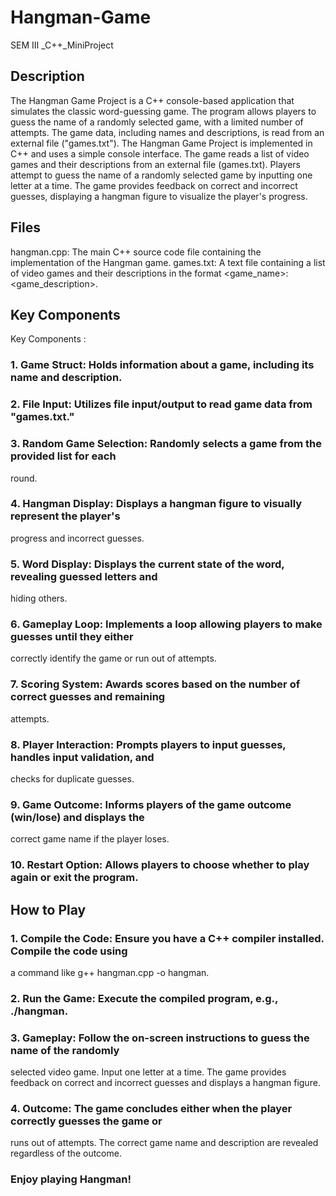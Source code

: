 # Hangman-Game
SEM III _C++_MiniProject

## Description
The Hangman Game Project is a C++ console-based application that simulates the classic 
word-guessing game. The program allows players to guess the name of a randomly selected 
game, with a limited number of attempts. The game data, including names and descriptions, 
is read from an external file ("games.txt").
The Hangman Game Project is implemented in C++ and uses a simple console interface. The 
game reads a list of video games and their descriptions from an external file (games.txt). 
Players attempt to guess the name of a randomly selected game by inputting one letter at a 
time. The game provides feedback on correct and incorrect guesses, displaying a hangman 
figure to visualize the player's progress.
## Files
hangman.cpp: The main C++ source code file containing the implementation of the 
Hangman game. 
games.txt: A text file containing a list of video games and their descriptions in the format 
<game_name>:<game_description>. 
## Key Components
Key Components : 
### 1. Game Struct: Holds information about a game, including its name and description. 
### 2. File Input: Utilizes file input/output to read game data from "games.txt." 
### 3. Random Game Selection: Randomly selects a game from the provided list for each 
round. 
### 4. Hangman Display: Displays a hangman figure to visually represent the player's 
progress and incorrect guesses. 
### 5. Word Display: Displays the current state of the word, revealing guessed letters and 
hiding others. 
### 6. Gameplay Loop: Implements a loop allowing players to make guesses until they either 
correctly identify the game or run out of attempts. 
### 7. Scoring System: Awards scores based on the number of correct guesses and remaining 
attempts. 
### 8. Player Interaction: Prompts players to input guesses, handles input validation, and 
checks for duplicate guesses. 
### 9. Game Outcome: Informs players of the game outcome (win/lose) and displays the 
correct game name if the player loses. 
### 10. Restart Option: Allows players to choose whether to play again or exit the program. 
## How to Play 
### 1. Compile the Code: Ensure you have a C++ compiler installed. Compile the code using 
a command like g++ hangman.cpp -o hangman. 
### 2. Run the Game: Execute the compiled program, e.g., ./hangman. 
### 3. Gameplay: Follow the on-screen instructions to guess the name of the randomly 
selected video game. Input one letter at a time. The game provides feedback on 
correct and incorrect guesses and displays a hangman figure. 
### 4. Outcome: The game concludes either when the player correctly guesses the game or 
runs out of attempts. The correct game name and description are revealed regardless 
of the outcome. 
### Enjoy playing Hangman!
